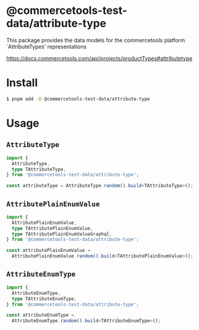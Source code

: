 # @commercetools-test-data/attribute-type

This package provides the data models for the commercetools platform `AttributeTypes' representations

https://docs.commercetools.com/api/projects/productTypes#attributetype

# Install

```bash
$ pnpm add -D @commercetools-test-data/attribute-type
```

# Usage

## `AttributeType`

```ts
import {
  AttributeType,
  type TAttributeType,
} from '@commercetools-test-data/attribute-type';

const attributeType = AttributeType.random().build<TAttributeType>();
```

## `AttributePlainEnumValue`

```ts
import {
  AttributePlainEnumValue,
  type TAttributePlainEnumValue,
  type TAttributePlainEnumValueGraphql,
} from '@commercetools-test-data/attribute-type';

const attributePlainEnumValue =
  AttributePlainEnumValue.random().build<TAttributePlainEnumValue>();
```

## `AttributeEnumType`

```ts
import {
  AttributeEnumType,
  type TAttributeEnumType,
} from '@commercetools-test-data/attribute-type';

const attributeEnumType =
  AttributeEnumType.random().build<TAttributeEnumType>();
```
